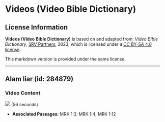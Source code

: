 # Videos (Video Bible Dictionary)

## License Information

**Videos (Video Bible Dictionary)** is based on and adapted from: _Video Bible Dictionary_, [SRV Partners](https://srvpartners.org/home/), 2023, which is licensed under a [CC BY-SA 4.0 license](https://creativecommons.org/licenses/by-sa/4.0/legalcode.en).

This markdown version is provided under the same license.



--------------------------------

## Alam liar (id: 284879)

### Video Content

[![](https://cdn.aquifer.bible/aquifer-content/resources/VideoBibleDictionary/Thumbnails/Wilderness.jpg)](https://cdn.aquifer.bible/aquifer-content/resources/VideoBibleDictionary/ENG/Wilderness.mp4) (56 seconds)

* **Associated Passages:** MRK 1:3; MRK 1:4; MRK 1:12

